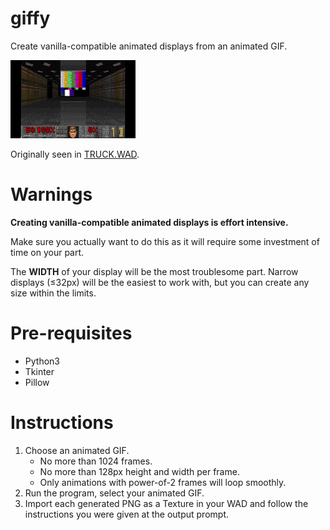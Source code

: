 # giffy

Create vanilla-compatible animated displays from an animated GIF.

![](web/tpn.gif)

Originally seen in [TRUCK.WAD](https://www.doomworld.com/idgames/levels/doom2/deathmatch/s-u/truck).

# Warnings

**Creating vanilla-compatible animated displays is effort intensive.**

Make sure you actually want to do this as it will require some investment of time on your part.

The **WIDTH** of your display will be the most troublesome part. Narrow displays (&le;32px) will be the easiest to work with, but you can create any size within the limits.

# Pre-requisites

* Python3
* Tkinter
* Pillow

# Instructions

1. Choose an animated GIF.
    * No more than 1024 frames.
    * No more than 128px height and width per frame.
    * Only animations with power-of-2 frames will loop smoothly.
2. Run the program, select your animated GIF.
3. Import each generated PNG as a Texture in your WAD and follow the instructions you were given at the output prompt.

